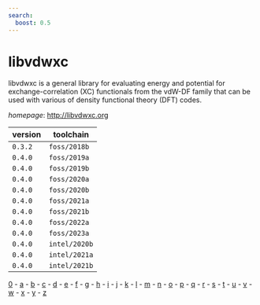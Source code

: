 ```yaml
---
search:
  boost: 0.5
---
```

# libvdwxc

libvdwxc is a general library for evaluating energy and potential for exchange-correlation (XC) functionals from the vdW-DF family that can be used with various of density functional theory (DFT) codes.

*homepage*: <http://libvdwxc.org>

version | toolchain
--------|----------
``0.3.2`` | ``foss/2018b``
``0.4.0`` | ``foss/2019a``
``0.4.0`` | ``foss/2019b``
``0.4.0`` | ``foss/2020a``
``0.4.0`` | ``foss/2020b``
``0.4.0`` | ``foss/2021a``
``0.4.0`` | ``foss/2021b``
``0.4.0`` | ``foss/2022a``
``0.4.0`` | ``foss/2023a``
``0.4.0`` | ``intel/2020b``
``0.4.0`` | ``intel/2021a``
``0.4.0`` | ``intel/2021b``

[0](../0/index.md) - [a](../a/index.md) - [b](../b/index.md) - [c](../c/index.md) - [d](../d/index.md) - [e](../e/index.md) - [f](../f/index.md) - [g](../g/index.md) - [h](../h/index.md) - [i](../i/index.md) - [j](../j/index.md) - [k](../k/index.md) - [l](../l/index.md) - [m](../m/index.md) - [n](../n/index.md) - [o](../o/index.md) - [p](../p/index.md) - [q](../q/index.md) - [r](../r/index.md) - [s](../s/index.md) - [t](../t/index.md) - [u](../u/index.md) - [v](../v/index.md) - [w](../w/index.md) - [x](../x/index.md) - [y](../y/index.md) - [z](../z/index.md)

